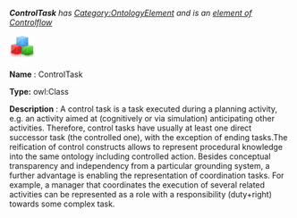 ___ControlTask__ 
 has
 [Category:OntologyElement](../../Category/OntologyElement "Category:OntologyElement") 
 and is an
 [element of](../../Property/ElementOf "Property:ElementOf") 
[Controlflow](../../Submissions/Controlflow "Submissions:Controlflow")_




  





[![Class](../public/images/thumb/2/27/Class.gif/45px-Class.gif)](../../Image/Class.gif "Class")


__Name__ 
 : ControlTask
 



__Type:__ 
 owl:Class
 



__Description__ 
 : A control task is a task executed during a planning activity, e.g. an activity aimed at (cognitively or via simulation) anticipating other activities. Therefore, control tasks have usually at least one direct successor task (the controlled one), with the exception of ending tasks.The reification of control constructs allows to represent procedural knowledge into the same ontology including controlled action. Besides conceptual transparency and independency from a particular grounding system, a further advantage is enabling the representation of coordination tasks. For example, a manager that coordinates the execution of several related activities can be represented as a role with a responsibility (duty+right) towards some complex task.